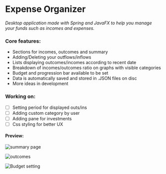 # Expense Organizer
_Desktop application made with Spring and JavaFX to help you manage your funds such as incomes and expenses._

### Core features:
- Sections for incomes, outcomes and summary
- Adding/Deleting your outflows/inflows
- Lists displaying outcomes/incomes according to recent date
- Breakdown of incomes/outcomes ratio on graphs with visible categories
- Budget and progression bar available to be set
- Data is automatically saved and stored in .JSON files on disc
- More ideas in development

### Working on:
- [ ] Setting period for displayed outs/ins
- [ ] Adding custom category by user
- [ ] Adding pane for investments
- [ ] Css styling for better UX

#### Preview:
![summary page](https://user-images.githubusercontent.com/79639840/132995986-f781ee8b-3963-4dad-b726-0930680a5629.png)

![outcomes](https://user-images.githubusercontent.com/79639840/132995984-a21b2953-e7a5-4d54-ae12-128688f73f9d.png)

![Budget setting](https://user-images.githubusercontent.com/79639840/132995973-45b8a9ff-0178-40d4-b2b5-ae659740495c.png)

